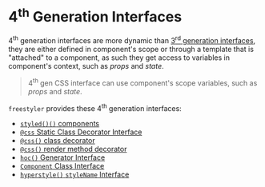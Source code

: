 # 4<sup>th</sup> Generation Interfaces

4<sup>th</sup> generation interfaces are more dynamic than [3<sup>rd</sup> generation interfaces](./3rd-gen.md),
they are either defined in component's scope or through a template that is "attached" to a component, as such they
get access to variables in component's context, such as *props* and *state*.

> 4<sup>th</sup> gen CSS interface can use component's scope variables, such as *props* and *state*.

`freestyler` provides these 4<sup>th</sup> generation interfaces:

- [`styled()()` components](./styled.md)
- [`@css` Static Class Decorator Interface](./css-static-class-decorator.md)
- [`@css()` class decorator](./css-class-decorator.md)
- [`@css()` render method decorator](./css-render-decorator.md)
- [`hoc()` Generator Interface](./hoc-generator.md)
- [`Component` Class Interface](./component-class.md)
- [`hyperstyle()` `styleName` Interface](./hyperstyle.md)
